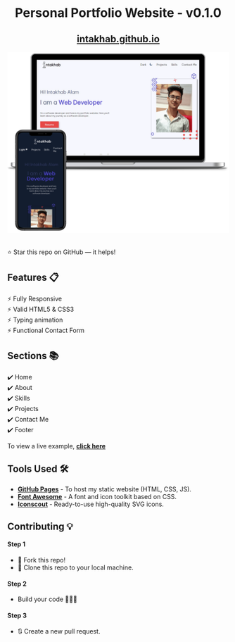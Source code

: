 <div align="center">

<h1>Personal Portfolio Website - v0.1.0</h1>

<h2>
  <a href="https://intakhab1.github.io/personal-portfolio/">intakhab.github.io</a>
</h2>

<div align="center">
  <a href="https://intakhab1.github.io/personal-portfolio/">
    <img alt="Mockup" src="./assets/Responsive.PNG" />
  </a>
</div>

<br/>
</div>

⭐ Star this repo on GitHub — it helps!

## Features 📋

⚡️ Fully Responsive\
⚡️ Valid HTML5 & CSS3\
⚡️ Typing animation\
⚡️ Functional Contact Form

## Sections 📚

✔️ Home\
✔️ About\
✔️ Skills \
✔️ Projects\
✔️ Contact Me\
✔️ Footer

To view a live example, **[click here](https://intakhab1.github.io/personal-portfolio/)**

## Tools Used 🛠️

- [**GitHub Pages**](https://docs.github.com/en/pages) - To host my static website (HTML, CSS, JS).
- [**Font Awesome**](https://fontawesome.com/) - A font and icon toolkit based on CSS.
- [**Iconscout**](https://iconscout.com/unicons) - Ready-to-use high-quality SVG icons.

## Contributing 💡

#### Step 1

- 🍴 Fork this repo!
- 👯 Clone this repo to your local machine.

#### Step 2

- Build your code 🔨🔨🔨

#### Step 3

- 🔃 Create a new pull request.
